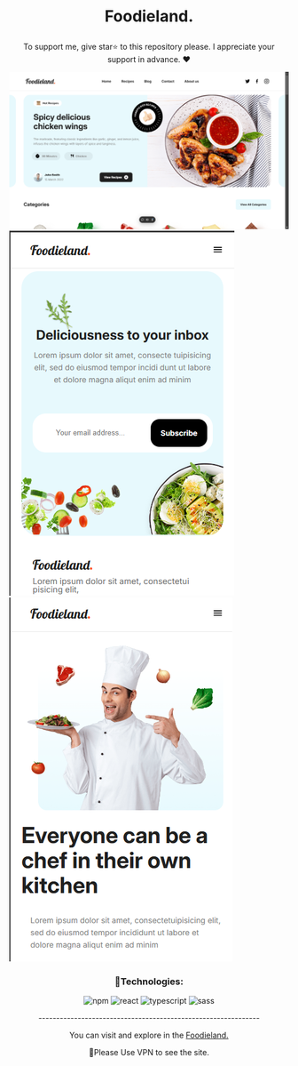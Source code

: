 

# <p align="center" color="#eb5e28">Foodieland.</p>

<p align="center">To support me, give star⭐ to this repository please.
I appreciate your support in advance. ❤</p>

<img src="public/readme.png"/>
<img src="public/Screenshot (206).png"/>
<img src="public/Screenshot (207).png"/>

### <p align="center">🔧Technologies:</p>
<div align="center" >
  
![npm](https://img.shields.io/badge/npm-008faf?style=for-the-badge&logo=npm&logoColor=white)
![react](https://img.shields.io/badge/react-008faf?style=for-the-badge&logo=react&logoColor=white)
![typescript](https://img.shields.io/badge/typescript-008faf?style=for-the-badge&logo=typescript&logoColor=white)
![sass](https://img.shields.io/badge/sass-008faf?style=for-the-badge&logo=sass&logoColor=white)
  
</div>

<p align="center">--------------------------------------------------------------</p>
  
<p align="center">You can visit and explore in the <a href="https://foodieland-sass-project.vercel.app/" target="_blank">Foodieland.</a></p>
<p align="center">📌Please Use VPN to see the site.</p>
